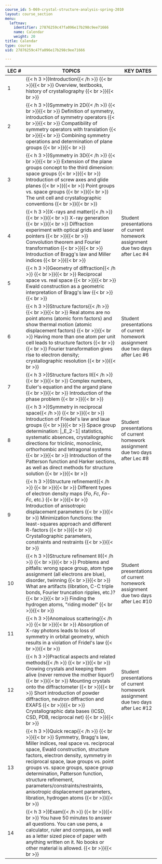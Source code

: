 ```yaml
---
course_id: 5-069-crystal-structure-analysis-spring-2010
layout: course_section
menu:
  leftnav:
    identifier: 27876259c47fa096e17b298c9ee71666
    name: Calendar
    weight: 20
title: Calendar
type: course
uid: 27876259c47fa096e17b298c9ee71666

---
```


| LEC # | TOPICS | KEY DATES |
| --- | --- | --- |
| 1 | {{< h 3 >}}Introduction{{< /h >}} {{< br >}}{{< br >}} Overview, textbooks, history of crystallography {{< br >}}{{< br >}}  | &nbsp; |
| 2 | {{< h 3 >}}Symmetry in 2D{{< /h >}} {{< br >}}{{< br >}} Definition of symmetry, introduction of symmetry operators {{< br >}}{{< br >}} Compatibility of symmetry operators with translation {{< br >}}{{< br >}} Combining symmetry operations and determination of plane groups {{< br >}}{{< br >}}  | &nbsp; |
| 3 | {{< h 3 >}}Symmetry in 3D{{< /h >}} {{< br >}}{{< br >}} Extension of the plane groups concept to the third dimension: space groups {{< br >}}{{< br >}} Introduction of screw axes and glide planes {{< br >}}{{< br >}} Point groups vs. space groups {{< br >}}{{< br >}} The unit cell and crystallographic conventions {{< br >}}{{< br >}}  | &nbsp; |
| 4 | {{< h 3 >}}X-rays and matter{{< /h >}} {{< br >}}{{< br >}} X-ray generation {{< br >}}{{< br >}} Diffraction experiment with optical grids and laser pointers {{< br >}}{{< br >}} Convolution theorem and Fourier transformation {{< br >}}{{< br >}} Introduction of Bragg's law and Miller indices {{< br >}}{{< br >}}  | Student presentations of current homework assignment due two days after Lec #4 |
| 5 | {{< h 3 >}}Geometry of diffraction{{< /h >}} {{< br >}}{{< br >}} Reciprocal space vs. real space {{< br >}}{{< br >}} Ewald construction as a geometric interpretation of Bragg's law {{< br >}}{{< br >}}  | &nbsp; |
| 6 | {{< h 3 >}}Structure factors{{< /h >}} {{< br >}}{{< br >}} Real atoms are no point atoms (atomic form factors) and show thermal motion (atomic displacement factors) {{< br >}}{{< br >}} Having more than one atom per unit cell leads to structure factors {{< br >}}{{< br >}} Fourier transformation gives rise to electron density; crystallographic resolution {{< br >}}{{< br >}}  | Student presentations of current homework assignment due two days after Lec #6 |
| 7 | {{< h 3 >}}Structure factors II{{< /h >}} {{< br >}}{{< br >}} Complex numbers, Euler's equation and the argand plane {{< br >}}{{< br >}} Introduction of the phase problem {{< br >}}{{< br >}}  | &nbsp; |
| 8 | {{< h 3 >}}Symmetry in reciprocal space{{< /h >}} {{< br >}}{{< br >}} Introduction of Friedel's law and laue groups {{< br >}}{{< br >}} Space group determination: &#124;_E_2\-1&#124; statistics, systematic absences, crystallographic directions for triclinic, monoclinic, orthorhombic and tetragonal systems {{< br >}}{{< br >}} Introduction of the Patterson function and Harker sections, as well as direct methods for structure solution {{< br >}}{{< br >}}  | Student presentations of current homework assignment due two days after Lec #8 |
| 9 | {{< h 3 >}}Structure refinement{{< /h >}} {{< br >}}{{< br >}} Different types of electron density maps (_Fo_, _Fc_, _Fo_\-_Fc_, etc.) {{< br >}}{{< br >}} Introduction of anisotropic displacement parameters {{< br >}}{{< br >}} Minimization functions: the least-squares approach and different R-factors {{< br >}}{{< br >}} Crystallographic parameters, constraints and restraints {{< br >}}{{< br >}}  | &nbsp; |
| 10 | {{< h 3 >}}Structure refinement II{{< /h >}} {{< br >}}{{< br >}} Problems and pitfalls: wrong space group, atom type assignment (all electrons are blue), disorder, twinning {{< br >}}{{< br >}} What are artifacts (libration, C-C triple bonds, Fourier truncation ripples, etc.)? {{< br >}}{{< br >}} Finding the hydrogen atoms, "riding model" {{< br >}}{{< br >}}  | Student presentations of current homework assignment due two days after Lec #10 |
| 11 | {{< h 3 >}}Anomalous scattering{{< /h >}} {{< br >}}{{< br >}} Absorption of X-ray photons leads to loss of symmetry in orbital geometry, which results in a violation of Fridel's law {{< br >}}{{< br >}}  | &nbsp; |
| 12 | {{< h 3 >}}Practical aspects and related methods{{< /h >}} {{< br >}}{{< br >}} Growing crystals and keeping them alive (never remove the mother liquor!) {{< br >}}{{< br >}} Mounting crystals onto the diffractometer {{< br >}}{{< br >}} Short introduction of powder diffraction, neutron diffraction and EXAFS {{< br >}}{{< br >}} Crystallographic data bases (ICSD, CSD, PDB, reciprocal net) {{< br >}}{{< br >}}  | Student presentations of current homework assignment due two days after Lec #12 |
| 13 | {{< h 3 >}}Quick recap{{< /h >}} {{< br >}}{{< br >}} Symmetry, Bragg's law, Miller indices, real space vs. reciprocal space, Ewald construction, structure factors, electron density, symmetry in reciprocal space, laue groups vs. point groups vs. space groups, space group determination, Patterson function, structure refinement, parameters/constraints/restraints, anisotropic displacement parameters, libration, hydrogen atoms {{< br >}}{{< br >}}  | &nbsp; |
| 14 | {{< h 3 >}}Exam{{< /h >}} {{< br >}}{{< br >}} You have 50 minutes to answer all questions. You can use pens, a calculator, ruler and compass, as well as a letter sized piece of paper with anything written on it. No books or other material is allowed. {{< br >}}{{< br >}}  |